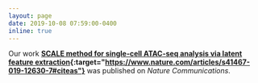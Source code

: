 ```yaml
---
layout: page
date: 2019-10-08 07:59:00-0400
inline: true
---
```


Our work  <b>[SCALE method for single-cell ATAC-seq analysis via latent feature extraction](https://www.nature.com/articles/s41467-019-12630-7#citeas){:target="https://www.nature.com/articles/s41467-019-12630-7#citeas"}</b> was published on <i>Nature Communications</i>.